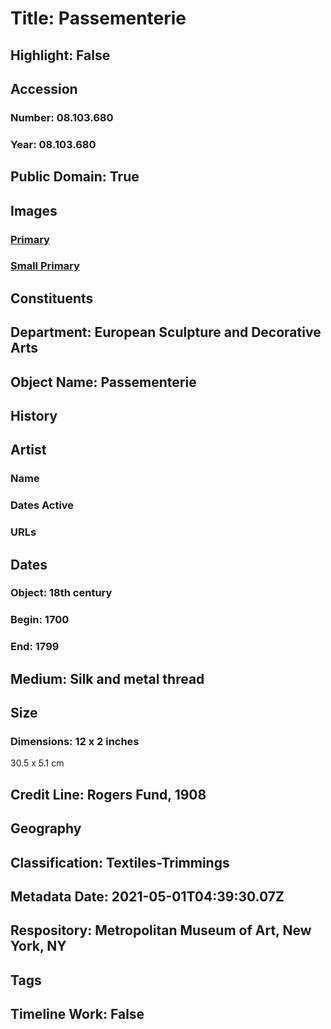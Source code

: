 # Title: Passementerie
## Highlight: False
## Accession
### Number: 08.103.680
### Year: 08.103.680
## Public Domain: True
## Images
### [Primary](https://images.metmuseum.org/CRDImages/es/original/DP2624_08.103.680.jpg)
### [Small Primary](https://images.metmuseum.org/CRDImages/es/web-large/DP2624_08.103.680.jpg)
## Constituents
## Department: European Sculpture and Decorative Arts
## Object Name: Passementerie
## History
## Artist
### Name
### Dates Active
### URLs
## Dates
### Object: 18th century
### Begin: 1700
### End: 1799
## Medium: Silk and metal thread
## Size
### Dimensions: 12 x 2 inches
30.5 x 5.1 cm
## Credit Line: Rogers Fund, 1908
## Geography
## Classification: Textiles-Trimmings
## Metadata Date: 2021-05-01T04:39:30.07Z
## Respository: Metropolitan Museum of Art, New York, NY
## Tags
## Timeline Work: False